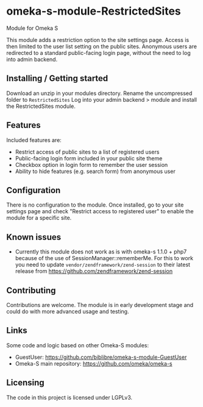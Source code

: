 # omeka-s-module-RestrictedSites
Module for Omeka S

This module adds a restriction option to the site settings page.
Access is then limited to the user list setting on the public sites.
Anonymous users are redirected to a standard public-facing login page, without the need to log into admin backend.


## Installing / Getting started

Download an unzip in your modules directory. Rename the uncompressed folder to `RestrictedSites`
Log into your admin backend > module and install the RestrictedSites module.


## Features

Included features are:
* Restrict access of public sites to a list of registered users
* Public-facing login form included in your public site theme
* Checkbox option in login form to remember the user session
* Ability to hide features (e.g. search form) from anonymous user


## Configuration

There is no configuration to the module.
Once installed, go to your site settings page and check "Restrict access to registered user" to enable the module for a specific site.


## Known issues

* Currently this module does not work as is with omeka-s 1.1.0 + php7 because of the use of SessionManager::rememberMe. For this to work you need to update `vendor/zendframework/zend-session` to their latest release from https://github.com/zendframework/zend-session


## Contributing

Contributions are welcome. The module is in early development stage and could do with more advanced usage and testing.

## Links

Some code and logic based on other Omeka-S modules:
- GuestUser: https://github.com/biblibre/omeka-s-module-GuestUser
- Omeka-S main repository: https://github.com/omeka/omeka-s


## Licensing

The code in this project is licensed under LGPLv3.
